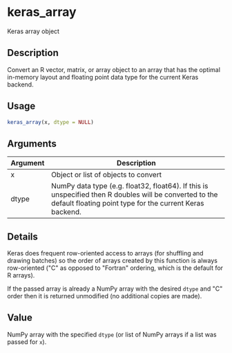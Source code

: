 # keras_array


Keras array object




## Description

Convert an R vector, matrix, or array object to an array that has the optimal
in-memory layout and floating point data type for the current Keras backend.





## Usage
```r
keras_array(x, dtype = NULL)
```




## Arguments


Argument      |Description
------------- |----------------
x | Object or list of objects to convert
dtype | NumPy data type (e.g. float32, float64). If this is unspecified then R doubles will be converted to the default floating point type for the current Keras backend.




## Details

Keras does frequent row-oriented access to arrays (for shuffling and drawing
batches) so the order of arrays created by this function is always
row-oriented ("C" as opposed to "Fortran" ordering, which is the default for
R arrays).

If the passed array is already a NumPy array with the desired ``dtype`` and "C"
order then it is returned unmodified (no additional copies are made).





## Value

NumPy array with the specified ``dtype`` (or list of NumPy arrays if a
list was passed for ``x``).





